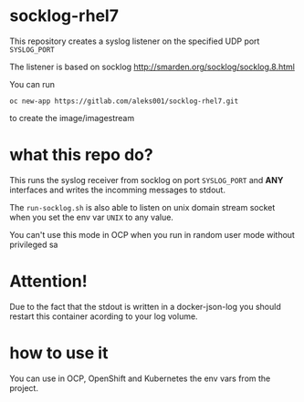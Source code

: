 # socklog-rhel7

This repository creates a syslog listener on the specified UDP port `SYSLOG_PORT`

The listener is based on socklog http://smarden.org/socklog/socklog.8.html

You can run

```
oc new-app https://gitlab.com/aleks001/socklog-rhel7.git
```

to create the image/imagestream


# what this repo do?

This runs the syslog receiver from socklog on port `SYSLOG_PORT` and **ANY** 
interfaces and writes the incomming messages to stdout.

The `run-socklog.sh` is also able to listen on unix domain stream socket when 
you set the env var `UNIX` to any value.

You can't use this mode in OCP when you run in random user mode without 
privileged sa

# Attention!

Due to the fact that the stdout is written in a docker-json-log you should 
restart this container acording to your log volume.

# how to use it

You can use in OCP, OpenShift and Kubernetes the env vars from the project.



